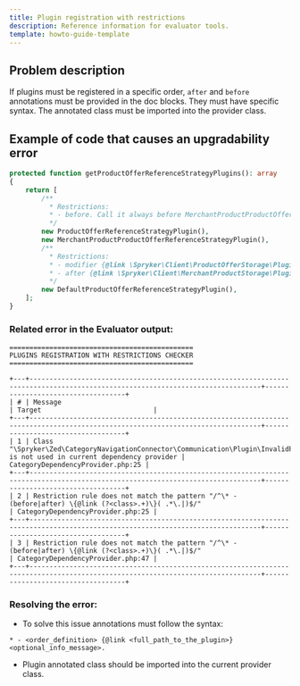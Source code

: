 ```yaml
---
title: Plugin registration with restrictions
description: Reference information for evaluator tools.
template: howto-guide-template
---
```


## Problem description
If plugins must be registered in a specific order, `after` and `before` annotations must be provided in the doc blocks. They must have specific syntax.
The annotated class must be imported into the provider class.

## Example of code that causes an upgradability error

```php
protected function getProductOfferReferenceStrategyPlugins(): array
{
    return [
        /**
          * Restrictions:
          * - before. Call it always before MerchantProductProductOfferReferenceStrategyPlugin.
          */
        new ProductOfferReferenceStrategyPlugin(),
        new MerchantProductProductOfferReferenceStrategyPlugin(),
        /**
          * Restrictions:
          * - modifier {@link \Spryker\Client\ProductOfferStorage\Plugin\ProductOfferStorage\ProductOfferReferenceStrategyPlugin}
          * - after {@link \Spryker\Client\MerchantProductStorage\Plugin\ProductOfferStorage\MerchantProductProductOfferReferenceStrategyPlugin} Call it always after ProductOfferReferenceStrategyPlugin and MerchantProductProductOfferReferenceStrategyPlugin.
          */
        new DefaultProductOfferReferenceStrategyPlugin(),
    ];
}
```

### Related error in the Evaluator output:

```shell
==============================================
PLUGINS REGISTRATION WITH RESTRICTIONS CHECKER
==============================================

+---+--------------------------------------------------------------------------------------------------------------------------------+-----------------------------------+
| # | Message                                                                                                                        | Target                            |
+---+--------------------------------------------------------------------------------------------------------------------------------+-----------------------------------+
| 1 | Class "\Spryker\Zed\CategoryNavigationConnector\Communication\Plugin\InvalidPlagin" is not used in current dependency provider | CategoryDependencyProvider.php:25 |
+---+--------------------------------------------------------------------------------------------------------------------------------+-----------------------------------+
| 2 | Restriction rule does not match the pattern "/^\* - (before|after) \{@link (?<class>.+)\}( .*\.|)$/"                           | CategoryDependencyProvider.php:25 |
+---+--------------------------------------------------------------------------------------------------------------------------------+-----------------------------------+
| 3 | Restriction rule does not match the pattern "/^\* - (before|after) \{@link (?<class>.+)\}( .*\.|)$/"                           | CategoryDependencyProvider.php:47 |
+---+--------------------------------------------------------------------------------------------------------------------------------+-----------------------------------+
```

### Resolving the error: 

- To solve this issue annotations must follow the syntax:
```
* - <order_definition> {@link <full_path_to_the_plugin>} <optional_info_message>.
```
- Plugin annotated class should be imported into the current provider class.
